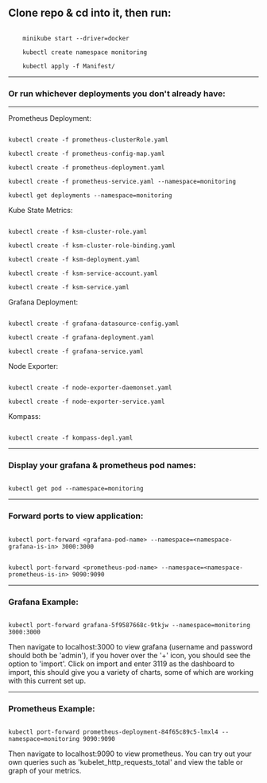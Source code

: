 ## Clone repo & cd into it, then run:

```

	minikube start --driver=docker

	kubectl create namespace monitoring

	kubectl apply -f Manifest/

```

***

### Or run whichever deployments you don't already have: 

***

  

Prometheus Deployment:

```

kubectl create -f prometheus-clusterRole.yaml

kubectl create -f prometheus-config-map.yaml

kubectl create -f prometheus-deployment.yaml

kubectl create -f prometheus-service.yaml --namespace=monitoring

kubectl get deployments --namespace=monitoring

```

Kube State Metrics:

```

kubectl create -f ksm-cluster-role.yaml

kubectl create -f ksm-cluster-role-binding.yaml

kubectl create -f ksm-deployment.yaml

kubectl create -f ksm-service-account.yaml

kubectl create -f ksm-service.yaml

```

Grafana Deployment:

```

kubectl create -f grafana-datasource-config.yaml

kubectl create -f grafana-deployment.yaml

kubectl create -f grafana-service.yaml

```

Node Exporter:

```

kubectl create -f node-exporter-daemonset.yaml

kubectl create -f node-exporter-service.yaml

```

Kompass:

```

kubectl create -f kompass-depl.yaml

```

***

  

### Display your grafana & prometheus pod names:

```

kubectl get pod --namespace=monitoring

```

  

***

### Forward ports to view application:

```

kubectl port-forward <grafana-pod-name> --namespace=<namespace-grafana-is-in> 3000:3000

```

```

kubectl port-forward <prometheus-pod-name> --namespace=<namespace-prometheus-is-in> 9090:9090

```

***

### Grafana Example:

```

kubectl port-forward grafana-5f9587668c-9tkjw --namespace=monitoring 3000:3000

```

Then navigate to localhost:3000 to view grafana (username and password should both be 'admin'), if you hover over the '+' icon, you should see the option to 'import'. Click on import and enter 3119 as the dashboard to import, this should give you a variety of charts, some of which are working with this current set up.

  

***

### Prometheus Example:

```

kubectl port-forward prometheus-deployment-84f65c89c5-lmxl4 --namespace=monitoring 9090:9090

```

Then navigate to localhost:9090 to view prometheus. You can try out your own queries such as 'kubelet_http_requests_total' and view the table or graph of your metrics.